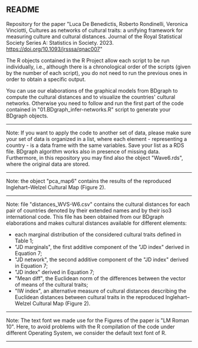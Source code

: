 ## README

Repository for the paper "Luca De Benedictis, Roberto Rondinelli, Veronica Vinciotti, Cultures as networks of cultural traits: a unifying framework for measuring culture and cultural distances. Journal of the Royal Statistical Society Series A: Statistics in Society. 2023. https://doi.org/10.1093/jrsssa/qnac007"

The R objects contained in the R Project allow each script to be run individually, i.e., although there is a chronological order of the scripts (given by the number of each script), you do not need to run the previous ones in order to obtain a specific output.

You can use our elaborations of the graphical models from BDgraph to compute the cultural distances and to visualize the countries' cultural networks. Otherwise you need to follow and run the first part of the code contained in "01.BDgraph_infer-networks.R" script to generate your BDgraph objects.


--------------------------------------------------------------------------------

Note: If you want to apply the code to another set of data, please make sure your set of data is organized in a list, where each element - representing a country - is a data frame with the same variables. Save your list as a RDS file. BDgraph algorithm works also in presence of missing data. Furthermore, in this repository you may find also the object "Wave6.rds", where the original data are stored.  

------------------------------

Note: the object "pca_map6" contains the results of the reproduced Inglehart–Welzel Cultural Map (Figure 2).

------------------------------

Note: file "distances_WVS-W6.csv" contains the cultural distances for each pair of countries denoted by their extended names and by their iso3 international code. This file has been obtained from our BDgraph elaborations and makes cultural distances available for different elements:
- each marginal distribution of the considered cultural traits defined in Table 1;
- "JD marginals", the first additive component of the "JD index" derived in Equation 7;
- "JD network", the second additive component of the "JD index" derived in Equation 7;
- "JD index" derived in Equation 7;
- "Mean diff", the Euclidean norm of the differences between the vector of means of the cultural traits;
- "IW index", an alternative measure of cultural distances describing the Euclidean distances between cultural traits in the reproduced Inglehart–Welzel Cultural Map (Figure 2).

------------------------------

Note: The text font we made use for the Figures of the paper is "LM Roman 10". Here, to avoid problems with the R compilation of the code under different Operating System, we consider the default text font of R.

--------------------------------------------------------------------------------

